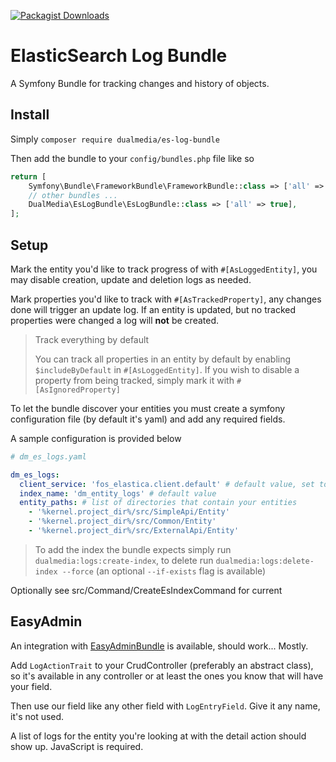 [![Packagist Downloads](https://img.shields.io/packagist/dt/dualmedia/es-log-bundle)](https://packagist.org/packages/dualmedia/es-log-bundle)

# ElasticSearch Log Bundle

A Symfony Bundle for tracking changes and history of objects.

## Install

Simply `composer require dualmedia/es-log-bundle`

Then add the bundle to your `config/bundles.php` file like so

```php
return [
    Symfony\Bundle\FrameworkBundle\FrameworkBundle::class => ['all' => true],
    // other bundles ...
    DualMedia\EsLogBundle\EsLogBundle::class => ['all' => true],
];
```

## Setup

Mark the entity you'd like to track progress of with `#[AsLoggedEntity]`, you may disable creation, update and deletion logs
as needed.

Mark properties you'd like to track with `#[AsTrackedProperty]`, any changes done will trigger an update log.
If an entity is updated, but no tracked properties were changed a log will __not__ be created.

> Track everything by default
>
> You can track all properties in an entity by default by enabling `$includeByDefault` in `#[AsLoggedEntity]`.
> If you wish to disable a property from being tracked, simply mark it with `#[AsIgnoredProperty]`

To let the bundle discover your entities you must create a symfony configuration file (by default it's yaml) and add any required fields.

A sample configuration is provided below

```yaml
# dm_es_logs.yaml

dm_es_logs:
  client_service: 'fos_elastica.client.default' # default value, set to an id of the ES client you're using
  index_name: 'dm_entity_logs' # default value
  entity_paths: # list of directories that contain your entities
    - '%kernel.project_dir%/src/SimpleApi/Entity'
    - '%kernel.project_dir%/src/Common/Entity'
    - '%kernel.project_dir%/src/ExternalApi/Entity'
```

> To add the index the bundle expects simply run `dualmedia:logs:create-index`,
> to delete run `dualmedia:logs:delete-index --force` (an optional `--if-exists` flag is available)

Optionally see src/Command/CreateEsIndexCommand for current 

## EasyAdmin

An integration with [EasyAdminBundle](https://github.com/EasyCorp/EasyAdminBundle) is available, should work... Mostly.

Add `LogActionTrait` to your CrudController (preferably an abstract class), so it's available in any controller
or at least the ones you know that will have your field.

Then use our field like any other field with `LogEntryField`. Give it any name, it's not used.

A list of logs for the entity you're looking at with the detail action should show up.
JavaScript is required.
